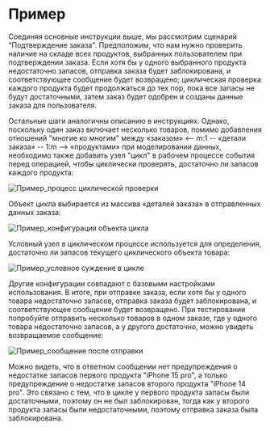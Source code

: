 # Пример

Соединяя основные инструкции выше, мы рассмотрим сценарий "Подтверждение заказа". Предположим, что нам нужно проверить наличие на складе всех продуктов, выбранных пользователем при подтверждении заказа. Если хотя бы у одного выбранного продукта недостаточно запасов, отправка заказа будет заблокирована, и соответствующее сообщение будет возвращено; циклическая проверка каждого продукта будет продолжаться до тех пор, пока все запасы не будут достаточными, затем заказ будет одобрен и созданы данные заказа для пользователя.

Остальные шаги аналогичны описанию в инструкциях. Однако, поскольку один заказ включает несколько товаров, помимо добавления отношений "многие ко многим" между «заказом» <-- m:1 -- «детали заказа» -- 1:m --> «продуктами» при моделировании данных, необходимо также добавить узел "цикл" в рабочем процессе события перед операцией, чтобы циклически проверять, достаточно ли запасов каждого продукта:

![Пример_процесс циклической проверки](https://static-docs.nocobase.com/8307de47d5629595ab6cf00f8aa898e3.png)

Объект цикла выбирается из массива «деталей заказа» в отправленных данных заказа:

![Пример_конфигурация объекта цикла](https://static-docs.nocobase.com/ed662b54cc1f5425e2b472053f89baba.png)

Условный узел в циклическом процессе используется для определения, достаточно ли запасов текущего циклического объекта товара:

![Пример_условное суждение в цикле](https://static-docs.nocobase.com/4af91112934b0a04a4ce55e657c0833b.png)

Другие конфигурации совпадают с базовыми настройками использования. В итоге, при отправке заказа, если хотя бы у одного товара недостаточно запасов, отправка заказа будет заблокирована, и соответствующее сообщение будет возвращено. При тестировании попробуйте отправить несколько товаров в одном заказе, где у одного товара недостаточно запасов, а у другого достаточно, можно увидеть возвращаемое сообщение:

![Пример_сообщение после отправки](https://static-docs.nocobase.com/dd9e81084aa237bda0241d399ac19270.png)

Можно видеть, что в ответном сообщении нет предупреждения о недостатке запасов первого продукта "iPhone 15 pro", а только предупреждение о недостатке запасов второго продукта "iPhone 14 pro". Это связано с тем, что в цикле у первого продукта запасы были достаточными, поэтому он не был заблокирован, тогда как у второго продукта запасы были недостаточными, поэтому отправка заказа была заблокирована.